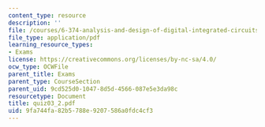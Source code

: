 ```yaml
---
content_type: resource
description: ''
file: /courses/6-374-analysis-and-design-of-digital-integrated-circuits-fall-2003/9fa744fa82b5788e9207586a0fdc4cf3_quiz03_2.pdf
file_type: application/pdf
learning_resource_types:
- Exams
license: https://creativecommons.org/licenses/by-nc-sa/4.0/
ocw_type: OCWFile
parent_title: Exams
parent_type: CourseSection
parent_uid: 9cd525d0-1047-8d5d-4566-087e5e3da98c
resourcetype: Document
title: quiz03_2.pdf
uid: 9fa744fa-82b5-788e-9207-586a0fdc4cf3
---
```

